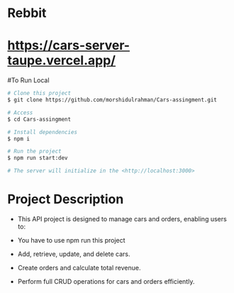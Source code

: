 # Rebbit

# https://cars-server-taupe.vercel.app/

#To Run Local

```bash
# Clone this project
$ git clone https://github.com/morshidulrahman/Cars-assingment.git

# Access
$ cd Cars-assingment

# Install dependencies
$ npm i

# Run the project
$ npm run start:dev

# The server will initialize in the <http://localhost:3000>
```

# Project Description

- This API project is designed to manage cars and orders, enabling users to:

- You have to use npm run this project

- Add, retrieve, update, and delete cars.

- Create orders and calculate total revenue.

- Perform full CRUD operations for cars and orders efficiently.
